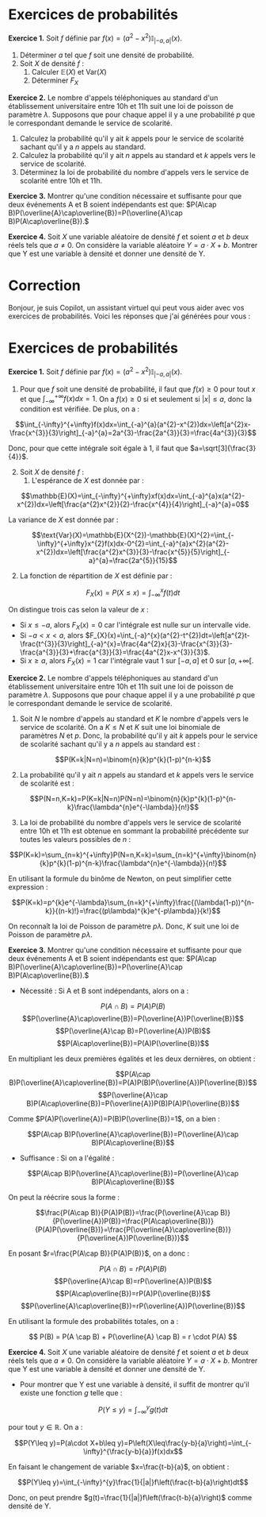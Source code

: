 # Exercices de probabilités

**Exercice 1.** Soit $f$ définie par $f(x)=(a^{2}-x^{2})\mathbb{I}_{|{-a},a|}(x).$

1. Déterminer $a$ tel que $f$ soit une densité de probabilité.
2. Soit $X$ de densité $f$ :
   1. Calculer $\mathbb{E}(X)$ et $\text{Var}(X)$
   2. Déterminer $F_{X}$

**Exercice 2.** Le nombre d'appels téléphoniques au standard d'un établissement universitaire entre 10h et 11h suit une loi de poisson de paramètre $\lambda$. Supposons que pour chaque appel il y a une probabilité $p$ que le correspondant demande le service de scolarité.

1. Calculez la probabilité qu'il y ait $k$ appels pour le service de scolarité sachant qu'il y a $n$ appels au standard.
2. Calculez la probabilité qu'il y ait $n$ appels au standard et $k$ appels vers le service de scolarité.
3. Déterminez la loi de probabilité du nombre d'appels vers le service de scolarité entre 10h et 11h.

**Exercice 3.** Montrer qu'une condition nécessaire et suffisante pour que deux événements A et B soient indépendants est que: $P(A\cap B)P(\overline{A}\cap\overline{B})=P(\overline{A}\cap B)P(A\cap\overline{B}).$

**Exercice 4.** Soit $X$ une variable aléatoire de densité $f$ et soient $a$ et $b$ deux réels tels que $a\ne0.$ On considère la variable aléatoire $Y=a\cdot X+b.$ Montrer que Y est une variable à densité et donner une densité de Y.


# Correction 
Bonjour, je suis Copilot, un assistant virtuel qui peut vous aider avec vos exercices de probabilités. Voici les réponses que j'ai générées pour vous :

# Exercices de probabilités

**Exercice 1.** Soit $f$ définie par $f(x)=(a^{2}-x^{2})\mathbb{I}_{|{-a},a|}(x).$

1. Pour que $f$ soit une densité de probabilité, il faut que $f(x)\geq 0$ pour tout $x$ et que $\int_{-\infty}^{+\infty}f(x)dx=1$. On a $f(x)\geq 0$ si et seulement si $|x|\leq a$, donc la condition est vérifiée. De plus, on a :

$$\int_{-\infty}^{+\infty}f(x)dx=\int_{-a}^{a}(a^{2}-x^{2})dx=\left[a^{2}x-\frac{x^{3}}{3}\right]_{-a}^{a}=2a^{3}-\frac{2a^{3}}{3}=\frac{4a^{3}}{3}$$

Donc, pour que cette intégrale soit égale à 1, il faut que $a=\sqrt[3]{\frac{3}{4}}$.

2. Soit $X$ de densité $f$ :
   1. L'espérance de $X$ est donnée par :

$$\mathbb{E}(X)=\int_{-\infty}^{+\infty}xf(x)dx=\int_{-a}^{a}x(a^{2}-x^{2})dx=\left[\frac{a^{2}x^{2}}{2}-\frac{x^{4}}{4}\right]_{-a}^{a}=0$$

La variance de $X$ est donnée par :

$$\text{Var}(X)=\mathbb{E}(X^{2})-\mathbb{E}(X)^{2}=\int_{-\infty}^{+\infty}x^{2}f(x)dx-0^{2}=\int_{-a}^{a}x^{2}(a^{2}-x^{2})dx=\left[\frac{a^{2}x^{3}}{3}-\frac{x^{5}}{5}\right]_{-a}^{a}=\frac{2a^{5}}{15}$$

   2. La fonction de répartition de $X$ est définie par :

$$F_{X}(x)=P(X\leq x)=\int_{-\infty}^{x}f(t)dt$$

On distingue trois cas selon la valeur de $x$ :

- Si $x\leq -a$, alors $F_{X}(x)=0$ car l'intégrale est nulle sur un intervalle vide.
- Si $-a<x<a$, alors $F_{X}(x)=\int_{-a}^{x}(a^{2}-t^{2})dt=\left[a^{2}t-\frac{t^{3}}{3}\right]_{-a}^{x}=\frac{4a^{2}x}{3}-\frac{x^{3}}{3}-\frac{a^{3}}{3}+\frac{a^{3}}{3}=\frac{4a^{2}x-x^{3}}{3}$.
- Si $x\geq a$, alors $F_{X}(x)=1$ car l'intégrale vaut 1 sur $[-a,a]$ et 0 sur $[a,+\infty[$.

**Exercice 2.** Le nombre d'appels téléphoniques au standard d'un établissement universitaire entre 10h et 11h suit une loi de poisson de paramètre $\lambda$. Supposons que pour chaque appel il y a une probabilité $p$ que le correspondant demande le service de scolarité.

1. Soit $N$ le nombre d'appels au standard et $K$ le nombre d'appels vers le service de scolarité. On a $K\leq N$ et $K$ suit une loi binomiale de paramètres $N$ et $p$. Donc, la probabilité qu'il y ait $k$ appels pour le service de scolarité sachant qu'il y a $n$ appels au standard est :

$$P(K=k|N=n)=\binom{n}{k}p^{k}(1-p)^{n-k}$$

2. La probabilité qu'il y ait $n$ appels au standard et $k$ appels vers le service de scolarité est :

$$P(N=n,K=k)=P(K=k|N=n)P(N=n)=\binom{n}{k}p^{k}(1-p)^{n-k}\frac{\lambda^{n}e^{-\lambda}}{n!}$$

3. La loi de probabilité du nombre d'appels vers le service de scolarité entre 10h et 11h est obtenue en sommant la probabilité précédente sur toutes les valeurs possibles de $n$ :

$$P(K=k)=\sum_{n=k}^{+\infty}P(N=n,K=k)=\sum_{n=k}^{+\infty}\binom{n}{k}p^{k}(1-p)^{n-k}\frac{\lambda^{n}e^{-\lambda}}{n!}$$

En utilisant la formule du binôme de Newton, on peut simplifier cette expression :

$$P(K=k)=p^{k}e^{-\lambda}\sum_{n=k}^{+\infty}\frac{(\lambda(1-p))^{n-k}}{(n-k)!}=\frac{(p\lambda)^{k}e^{-p\lambda}}{k!}$$

On reconnaît la loi de Poisson de paramètre $p\lambda$. Donc, $K$ suit une loi de Poisson de paramètre $p\lambda$.

**Exercice 3.** Montrer qu'une condition nécessaire et suffisante pour que deux événements A et B soient indépendants est que: $P(A\cap B)P(\overline{A}\cap\overline{B})=P(\overline{A}\cap B)P(A\cap\overline{B}).$

- Nécessité : Si A et B sont indépendants, alors on a :

$$P(A\cap B)=P(A)P(B)$$
$$P(\overline{A}\cap\overline{B})=P(\overline{A})P(\overline{B})$$
$$P(\overline{A}\cap B)=P(\overline{A})P(B)$$
$$P(A\cap\overline{B})=P(A)P(\overline{B})$$

En multipliant les deux premières égalités et les deux dernières, on obtient :

$$P(A\cap B)P(\overline{A}\cap\overline{B})=P(A)P(B)P(\overline{A})P(\overline{B})$$
$$P(\overline{A}\cap B)P(A\cap\overline{B})=P(\overline{A})P(B)P(A)P(\overline{B})$$

Comme $P(A)P(\overline{A})=P(B)P(\overline{B})=1$, on a bien :

$$P(A\cap B)P(\overline{A}\cap\overline{B})=P(\overline{A}\cap B)P(A\cap\overline{B})$$

- Suffisance : Si on a l'égalité :

$$P(A\cap B)P(\overline{A}\cap\overline{B})=P(\overline{A}\cap B)P(A\cap\overline{B})$$

On peut la réécrire sous la forme :

$$\frac{P(A\cap B)}{P(A)P(B)}=\frac{P(\overline{A}\cap B)}{P(\overline{A})P(B)}=\frac{P(A\cap\overline{B})}{P(A)P(\overline{B})}=\frac{P(\overline{A}\cap\overline{B})}{P(\overline{A})P(\overline{B})}$$

En posant $r=\frac{P(A\cap B)}{P(A)P(B)}$, on a donc :

$$P(A\cap B)=rP(A)P(B)$$
$$P(\overline{A}\cap B)=rP(\overline{A})P(B)$$
$$P(A\cap\overline{B})=rP(A)P(\overline{B})$$
$$P(\overline{A}\cap\overline{B})=rP(\overline{A})P(\overline{B})$$

En utilisant la formule des probabilités totales, on a :

$$ P(B) = P(A \cap B) + P(\overline{A} \cap B) = r \cdot P(A) $$


**Exercice 4.** 
Soit $X$ une variable aléatoire de densité $f$ et soient $a$ et $b$ deux réels tels que $a\ne0.$ On considère la variable aléatoire $Y=a\cdot X+b.$ Montrer que Y est une variable à densité et donner une densité de Y.

- Pour montrer que Y est une variable à densité, il suffit de montrer qu'il existe une fonction $g$ telle que :

$$P(Y\leq y)=\int_{-\infty}^{y}g(t)dt$$

pour tout $y\in\mathbb{R}$. On a :

$$P(Y\leq y)=P(a\cdot X+b\leq y)=P\left(X\leq\frac{y-b}{a}\right)=\int_{-\infty}^{\frac{y-b}{a}}f(x)dx$$

En faisant le changement de variable $x=\frac{t-b}{a}$, on obtient :

$$P(Y\leq y)=\int_{-\infty}^{y}\frac{1}{|a|}f\left(\frac{t-b}{a}\right)dt$$

Donc, on peut prendre $g(t)=\frac{1}{|a|}f\left(\frac{t-b}{a}\right)$ comme densité de Y.